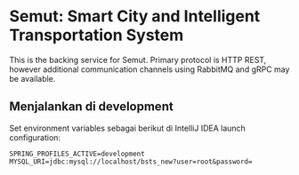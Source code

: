 # Semut: Smart City and Intelligent Transportation System

This is the backing service for Semut. Primary protocol is HTTP REST,
however additional communication channels using RabbitMQ and gRPC may be available.

## Menjalankan di development

Set environment variables sebagai berikut di IntelliJ IDEA launch configuration:

    SPRING_PROFILES_ACTIVE=development
    MYSQL_URI=jdbc:mysql://localhost/bsts_new?user=root&password=
